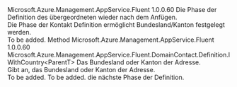 <Type Name="IWithStateOrProvince&lt;ParentT&gt;" FullName="Microsoft.Azure.Management.AppService.Fluent.DomainContact.Definition.IWithStateOrProvince&lt;ParentT&gt;">
  <TypeSignature Language="C#" Value="public interface IWithStateOrProvince&lt;ParentT&gt;" />
  <TypeSignature Language="ILAsm" Value=".class public interface auto ansi abstract IWithStateOrProvince`1&lt;ParentT&gt;" />
  <TypeSignature Language="DocId" Value="T:Microsoft.Azure.Management.AppService.Fluent.DomainContact.Definition.IWithStateOrProvince`1" />
  <TypeSignature Language="VB.NET" Value="Public Interface IWithStateOrProvince(Of ParentT)" />
  <TypeSignature Language="F#" Value="type IWithStateOrProvince&lt;'ParentT&gt; = interface" />
  <AssemblyInfo>
    <AssemblyName>Microsoft.Azure.Management.AppService.Fluent</AssemblyName>
    <AssemblyVersion>1.0.0.60</AssemblyVersion>
  </AssemblyInfo>
  <TypeParameters>
    <TypeParameter Name="ParentT" />
  </TypeParameters>
  <Interfaces />
  <Docs>
    <typeparam name="ParentT">Die Phase der Definition des übergeordneten wieder nach dem Anfügen.</typeparam>
    <summary>
            Die Phase der Kontakt Definition ermöglicht Bundesland/Kanton festgelegt werden.
            </summary>
    <remarks>To be added.</remarks>
  </Docs>
  <Members>
    <Member MemberName="WithStateOrProvince">
      <MemberSignature Language="C#" Value="public Microsoft.Azure.Management.AppService.Fluent.DomainContact.Definition.IWithCountry&lt;ParentT&gt; WithStateOrProvince (string stateOrProvince);" />
      <MemberSignature Language="ILAsm" Value=".method public hidebysig newslot virtual instance class Microsoft.Azure.Management.AppService.Fluent.DomainContact.Definition.IWithCountry`1&lt;!ParentT&gt; WithStateOrProvince(string stateOrProvince) cil managed" />
      <MemberSignature Language="DocId" Value="M:Microsoft.Azure.Management.AppService.Fluent.DomainContact.Definition.IWithStateOrProvince`1.WithStateOrProvince(System.String)" />
      <MemberSignature Language="VB.NET" Value="Public Function WithStateOrProvince (stateOrProvince As String) As IWithCountry(Of ParentT)" />
      <MemberSignature Language="F#" Value="abstract member WithStateOrProvince : string -&gt; Microsoft.Azure.Management.AppService.Fluent.DomainContact.Definition.IWithCountry&lt;'ParentT&gt;" Usage="iWithStateOrProvince.WithStateOrProvince stateOrProvince" />
      <MemberType>Method</MemberType>
      <AssemblyInfo>
        <AssemblyName>Microsoft.Azure.Management.AppService.Fluent</AssemblyName>
        <AssemblyVersion>1.0.0.60</AssemblyVersion>
      </AssemblyInfo>
      <ReturnValue>
        <ReturnType>Microsoft.Azure.Management.AppService.Fluent.DomainContact.Definition.IWithCountry&lt;ParentT&gt;</ReturnType>
      </ReturnValue>
      <Parameters>
        <Parameter Name="stateOrProvince" Type="System.String" />
      </Parameters>
      <Docs>
        <param name="stateOrProvince">Das Bundesland oder Kanton der Adresse.</param>
        <summary>
            Gibt an, das Bundesland oder Kanton der Adresse.
            </summary>
        <returns>To be added.</returns>
        <remarks>To be added.</remarks>
        <return>die nächste Phase der Definition.</return>
      </Docs>
    </Member>
  </Members>
</Type>